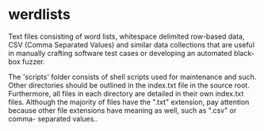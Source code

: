 werdlists
=========

Text files consisting of word lists, whitespace delimited row-based data, CSV
(Comma Separated Values) and similar data collections that are useful in
manually crafting software test cases or developing an automated black-box
fuzzer.

The 'scripts' folder consists of shell scripts used for maintenance and such. 
Other directories should be outlined in the index.txt file in the source root. 
Furthermore, all files in each directory are detailed in their own index.txt 
files.  Although the majority of files have the ".txt" extension, pay attention
because other file extensions have meaning as well, such as ".csv" or comma-
separated values..
